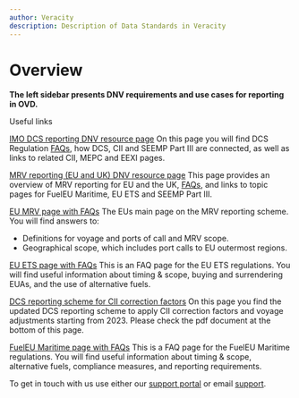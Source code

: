 ```yaml
---
author: Veracity
description: Description of Data Standards in Veracity
---
```


# Overview

**The left sidebar presents DNV requirements and use cases for reporting in OVD.**

Useful links 

<a href ="https://www.dnv.com/maritime/insights/topics/dcs/index.html" target="_blank">IMO DCS reporting DNV resource page</a>
On this page you will find DCS Regulation [FAQs](https://www.dnv.com/maritime/insights/topics/dcs/FAQs-IMO-DCS.html), how DCS, CII and SEEMP Part III are connected, as well as links to related CII, MEPC and EEXI pages. 

[MRV reporting (EU and UK) DNV resource page](https://www.dnv.com/maritime/insights/topics/mrv/index.html) 
This page provides an overview of MRV reporting for EU and the UK, [FAQs](https://www.dnv.com/maritime/insights/topics/mrv/FAQs-EU-MRV.html), and links to topic pages for FuelEU Maritime, EU ETS and SEEMP Part III. 

[EU MRV page with FAQs](https://climate.ec.europa.eu/eu-action/transport/reducing-emissions-shipping-sector/faq-monitoring-reporting-and-verification-maritime-transport-emissions_en) 
The EUs main page on the MRV reporting scheme. You will find answers to: 
- Definitions for voyage and ports of call and MRV scope. 
- Geographical scope, which includes port calls to EU outermost regions. 

[EU ETS page with FAQs](https://climate.ec.europa.eu/eu-action/transport/reducing-emissions-shipping-sector/faq-maritime-transport-eu-emissions-trading-system-ets_en) 
This is an FAQ page for the EU ETS regulations. You will find useful information about timing & scope, buying and surrendering EUAs, and the use of alternative fuels.

[DCS reporting scheme for CII correction factors](https://www.dnv.com/news/new-dcs-reporting-scheme-for-cii-correction-factors-and-out-of-scope-activities-for-mrv-230345/) 
On this page you find the updated DCS reporting scheme to apply CII correction factors and voyage adjustments starting from 2023.
Please check the pdf document at the bottom of this page.

[FuelEU Maritime page with FAQs](https://www.dnv.com/maritime/insights/topics/fueleu-maritime/faq/) 
This is a FAQ page for the FuelEU Maritime regulations. You will find useful information about timing & scope, alternative fuels, compliance measures, and reporting requirements.

To get in touch with us use either our [support portal](https://support.veracity.com/) or email [support](mailto:support@veracity.com?subject=OVD).
